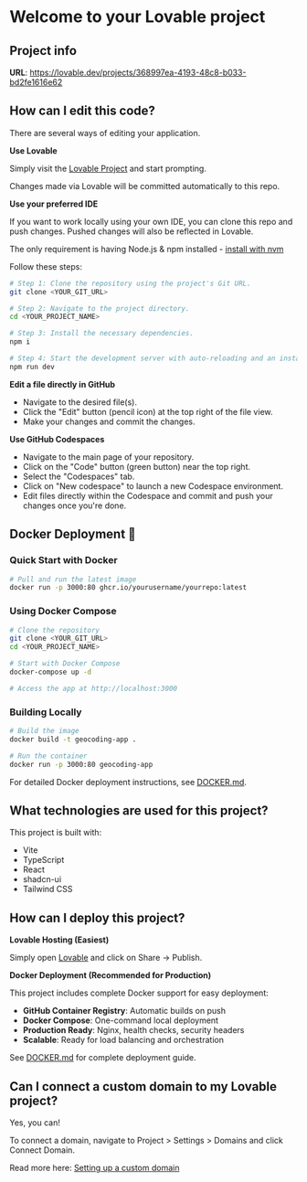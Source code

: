
# Welcome to your Lovable project

## Project info

**URL**: https://lovable.dev/projects/368997ea-4193-48c8-b033-bd2fe1616e62

## How can I edit this code?

There are several ways of editing your application.

**Use Lovable**

Simply visit the [Lovable Project](https://lovable.dev/projects/368997ea-4193-48c8-b033-bd2fe1616e62) and start prompting.

Changes made via Lovable will be committed automatically to this repo.

**Use your preferred IDE**

If you want to work locally using your own IDE, you can clone this repo and push changes. Pushed changes will also be reflected in Lovable.

The only requirement is having Node.js & npm installed - [install with nvm](https://github.com/nvm-sh/nvm#installing-and-updating)

Follow these steps:

```sh
# Step 1: Clone the repository using the project's Git URL.
git clone <YOUR_GIT_URL>

# Step 2: Navigate to the project directory.
cd <YOUR_PROJECT_NAME>

# Step 3: Install the necessary dependencies.
npm i

# Step 4: Start the development server with auto-reloading and an instant preview.
npm run dev
```

**Edit a file directly in GitHub**

- Navigate to the desired file(s).
- Click the "Edit" button (pencil icon) at the top right of the file view.
- Make your changes and commit the changes.

**Use GitHub Codespaces**

- Navigate to the main page of your repository.
- Click on the "Code" button (green button) near the top right.
- Select the "Codespaces" tab.
- Click on "New codespace" to launch a new Codespace environment.
- Edit files directly within the Codespace and commit and push your changes once you're done.

## Docker Deployment 🐳

### Quick Start with Docker

```bash
# Pull and run the latest image
docker run -p 3000:80 ghcr.io/yourusername/yourrepo:latest
```

### Using Docker Compose

```bash
# Clone the repository
git clone <YOUR_GIT_URL>
cd <YOUR_PROJECT_NAME>

# Start with Docker Compose
docker-compose up -d

# Access the app at http://localhost:3000
```

### Building Locally

```bash
# Build the image
docker build -t geocoding-app .

# Run the container
docker run -p 3000:80 geocoding-app
```

For detailed Docker deployment instructions, see [DOCKER.md](./DOCKER.md).

## What technologies are used for this project?

This project is built with:

- Vite
- TypeScript
- React
- shadcn-ui
- Tailwind CSS

## How can I deploy this project?

**Lovable Hosting (Easiest)**

Simply open [Lovable](https://lovable.dev/projects/368997ea-4193-48c8-b033-bd2fe1616e62) and click on Share -> Publish.

**Docker Deployment (Recommended for Production)**

This project includes complete Docker support for easy deployment:

- **GitHub Container Registry**: Automatic builds on push
- **Docker Compose**: One-command local deployment
- **Production Ready**: Nginx, health checks, security headers
- **Scalable**: Ready for load balancing and orchestration

See [DOCKER.md](./DOCKER.md) for complete deployment guide.

## Can I connect a custom domain to my Lovable project?

Yes, you can!

To connect a domain, navigate to Project > Settings > Domains and click Connect Domain.

Read more here: [Setting up a custom domain](https://docs.lovable.dev/tips-tricks/custom-domain#step-by-step-guide)
